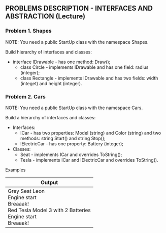## PROBLEMS DESCRIPTION - INTERFACES AND ABSTRACTION (Lecture)


### Problem 1.	Shapes
NOTE: You need a public StartUp class with the namespace Shapes.

Build hierarchy of interfaces and classes: 
  + interface IDrawable - has one method: Draw();
    + class Circle - implements IDrawable and has one field: radius (integer);
    + class Rectangle - implements IDrawable and has two fields: width (integet) and height (integer).

### Problem 2.	Cars
NOTE: You need a public StartUp class with the namespace Cars.

Build a hierarchy of interfaces and classes:
  + Interfaces:
    + ICar - has two properties: Model (string) and Color (string) and two methods: string Start() and string Stop();
    + IElectricCar - has one property: Battery (integer);
  + Classes:
    + Seat - implements ICar and overrides ToString();
    + Tesla - implements ICar and IElectricCar and overrides ToString().

Examples

| Output |
| -----|
| Grey Seat Leon <br> Engine start <br> Breaaak! <br> Red Tesla Model 3 with 2 Batteries <br> Engine start <br> Breaaak! |